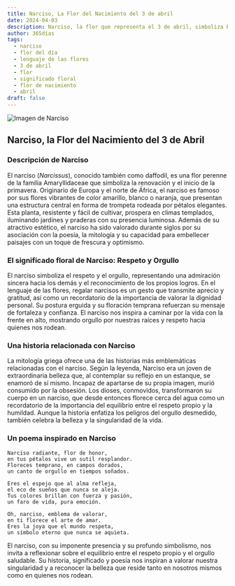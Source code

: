 ```yaml
---
title: Narciso, La Flor del Nacimiento del 3 de abril
date: 2024-04-03
description: Narciso, la flor que representa el 3 de abril, simboliza Respeto y orgullo. Descubre su fascinante historia, significado en el lenguaje de las flores y una poesía que celebra su belleza.
author: 365días
tags:
  - narciso
  - flor del día
  - lenguaje de las flores
  - 3 de abril
  - flor
  - significado floral
  - flor de nacimiento
  - abril
draft: false
---
```


![Imagen de Narciso](https://cdn.pixabay.com/photo/2017/02/09/20/41/flower-2053451_1280.jpg#center)


## Narciso, la Flor del Nacimiento del 3 de Abril

### Descripción de Narciso

El narciso (_Narcissus_), conocido también como daffodil, es una flor perenne de la familia Amaryllidaceae que simboliza la renovación y el inicio de la primavera. Originario de Europa y el norte de África, el narciso es famoso por sus flores vibrantes de color amarillo, blanco o naranja, que presentan una estructura central en forma de trompeta rodeada por pétalos elegantes. Esta planta, resistente y fácil de cultivar, prospera en climas templados, iluminando jardines y praderas con su presencia luminosa. Además de su atractivo estético, el narciso ha sido valorado durante siglos por su asociación con la poesía, la mitología y su capacidad para embellecer paisajes con un toque de frescura y optimismo.

### El significado floral de Narciso: Respeto y Orgullo

El narciso simboliza el respeto y el orgullo, representando una admiración sincera hacia los demás y el reconocimiento de los propios logros. En el lenguaje de las flores, regalar narcisos es un gesto que transmite aprecio y gratitud, así como un recordatorio de la importancia de valorar la dignidad personal. Su postura erguida y su floración temprana refuerzan su mensaje de fortaleza y confianza. El narciso nos inspira a caminar por la vida con la frente en alto, mostrando orgullo por nuestras raíces y respeto hacia quienes nos rodean.

### Una historia relacionada con Narciso

La mitología griega ofrece una de las historias más emblemáticas relacionadas con el narciso. Según la leyenda, Narciso era un joven de extraordinaria belleza que, al contemplar su reflejo en un estanque, se enamoró de sí mismo. Incapaz de apartarse de su propia imagen, murió consumido por la obsesión. Los dioses, conmovidos, transformaron su cuerpo en un narciso, que desde entonces florece cerca del agua como un recordatorio de la importancia del equilibrio entre el respeto propio y la humildad. Aunque la historia enfatiza los peligros del orgullo desmedido, también celebra la belleza y la singularidad de la vida.

### Un poema inspirado en Narciso

```
Narciso radiante, flor de honor,  
en tus pétalos vive un sutil resplandor.  
Floreces temprano, en campos dorados,  
un canto de orgullo en tiempos soñados.  

Eres el espejo que al alma refleja,  
el eco de sueños que nunca se aleja.  
Tus colores brillan con fuerza y pasión,  
un faro de vida, pura emoción.  

Oh, narciso, emblema de valorar,  
en ti florece el arte de amar.  
Eres la joya que el mundo respeta,  
un símbolo eterno que nunca se aquieta.  
```

El narciso, con su imponente presencia y su profundo simbolismo, nos invita a reflexionar sobre el equilibrio entre el respeto propio y el orgullo saludable. Su historia, significado y poesía nos inspiran a valorar nuestra singularidad y a reconocer la belleza que reside tanto en nosotros mismos como en quienes nos rodean.